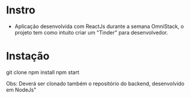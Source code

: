 # Instro
* Aplicação desenvolvida com ReactJs durante a semana OmniStack, o projeto tem como intuito criar um "Tinder" para desenvolvedor.

# Instação
git clone 
npm install 
npm start

Obs: Deverá ser clonado também o repositório do backend, desenvolvido em NodeJs"
